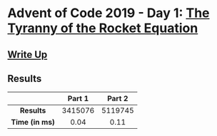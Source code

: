 # Advent of Code 2019 - Day 1: [The Tyranny of the Rocket Equation](https://adventofcode.com/2019/day/1)

## [Write Up](https://codingap.github.io/advent-of-code/writeups/2019/day01)

## Results

|                  | **Part 1** | **Part 2** |
| :--------------: | :--------: | :--------: |
|   **Results**    | 3415076 | 5119745 |
| **Time (in ms)** | 0.04 | 0.11 |
